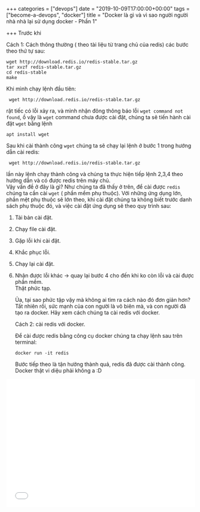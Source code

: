 +++
categories = ["devops"]
date = "2019-10-09T17:00:00+00:00"
tags = ["become-a-devops", "docker"]
title = "Docker là gì và vì sao người người nhà nhà lại sử dụng docker - Phần 1"

+++
Trước khi

Cách 1:  Cách thông thường ( theo tài liệu từ trang chủ của redis) các bước theo thứ tự sau:

    wget http://download.redis.io/redis-stable.tar.gz
    tar xvzf redis-stable.tar.gz
    cd redis-stable
    make 

Khi mình chạy lệnh đầu tiên:

     wget http://download.redis.io/redis-stable.tar.gz

rật tiếc có lỗi xảy ra, và mình nhận đông thông báo lỗi `wget command not found`, ồ vậy là `wget` command chưa được cài đặt, chúng ta sẽ tiến hành cài đặt `wget` bằng lệnh

    apt install wget

Sau khi cài thành công `wget` chúng ta sẽ chạy lại lệnh ở bước 1 trong hướng dẫn cài redis:

     wget http://download.redis.io/redis-stable.tar.gz

lần này lệnh chạy thành công và chúng ta thực hiện tiếp lệnh 2,3,4 theo hướng dẫn và có được redis trên máy chủ.  
Vậy vấn đề ở đây là gì? Như chúng ta đã thấy ở trên, để cài được `redis` chúng ta cần cài `wget` ( phần mềm phụ thuộc). Với những ứng dụng lớn, phần mệt phụ thuộc sẽ lớn theo, khi cài đặt chúng ta không biết trước danh sách phụ thuộc đó, và việc cài đặt ứng dụng sẽ theo quy trình sau:

1. Tải bản cài đặt.
2. Chạy file cài đặt.
3. Gặp lỗi khi cài đặt.
4. Khắc phục lỗi.
5. Chạy lại cài đặt.
6. Nhận được lỗi khác -> quay lại bước 4 cho đến khi ko còn lỗi và cài được phần mềm.  
   Thật phức tạp.

   Ủa, tại sao phức tập vậy mà không ai tìm ra cách nào đó đơn giản hơn? Tất nhiên rồi, sức mạnh của con người là vô biên mà, và con người đã tạo ra docker. Hãy xem cách chúng ta cài redis với docker.

   Cách 2: cài redis với docker.

   Để cài được redis bằng công cụ docker chúng ta chạy lệnh sau trên terminal:

       docker run -it redis 

   Bước tiếp theo là tận hưởng thành quả, redis đã được cài thành công. Docker thật vi diệu phải không a :D

<iframe frameborder="0" style="width:100%;height:343px;" src="[https://www.draw.io/#G1jx8o3671IrIslP8O7rsWwvTTeWa0IbVN](https://www.draw.io/#G1jx8o3671IrIslP8O7rsWwvTTeWa0IbVN "https://www.draw.io/#G1jx8o3671IrIslP8O7rsWwvTTeWa0IbVN")"></iframe>